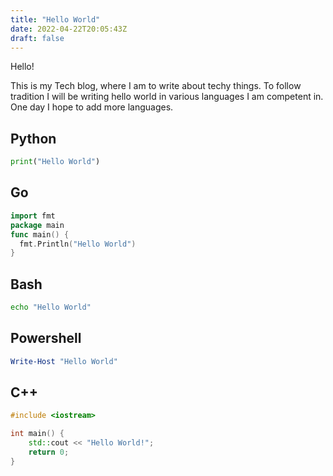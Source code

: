 ```yaml
---
title: "Hello World"
date: 2022-04-22T20:05:43Z
draft: false
---
```



Hello!

This is my Tech blog, where I am to write about techy things. To follow tradition I will be writing hello world in various languages I am competent in. One day I hope to add more languages.

## Python
```python
print("Hello World")
```

## Go
```go
import fmt
package main
func main() {
  fmt.Println("Hello World")
}
```

## Bash
```bash
echo "Hello World"
```

## Powershell
```powershell
Write-Host "Hello World"
```

## C++
```cpp
#include <iostream>

int main() {
    std::cout << "Hello World!";
    return 0;
}
```